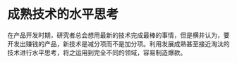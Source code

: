 # 成熟技术的水平思考

在产品开发时期，研究者总会想用最新的技术完成最棒的事情，但是横井认为，要开发出赚钱的产品，新技术是减分项而不是加分项。利用发展成熟甚至接近淘汰的技术进行水平思考，将之运用到完全不同的领域，容易制造爆款。
